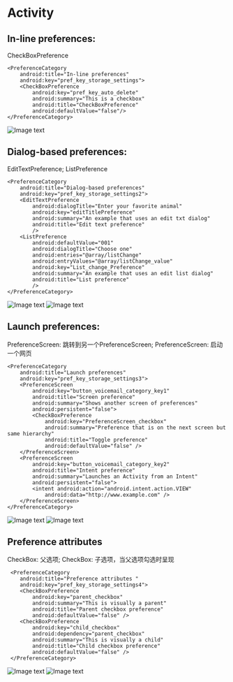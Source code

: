# Activity

## In-line preferences:
   CheckBoxPreference

    <PreferenceCategory
        android:title="In-line preferences"
        android:key="pref_key_storage_settings">
        <CheckBoxPreference
            android:key="pref_key_auto_delete"
            android:summary="This is a checkbox"
            android:title="CheckBoxPreference"
            android:defaultValue="false"/>
    </PreferenceCategory>
    
  ![Image text](https://github.com/chenzifeng123/image/blob/master/4_001.PNG)
    
## Dialog-based preferences:
  EditTextPreference;
  ListPreference
  
    <PreferenceCategory
        android:title="Dialog-based preferences"
        android:key="pref_key_storage_settings2">
        <EditTextPreference
            android:dialogTitle="Enter your favorite animal"
            android:key="editTitlePreference"
            android:summary="An example that uses an edit txt dialog"
            android:title="Edit text preference"
            />
        <ListPreference
            android:defaultValue="001"
            android:dialogTitle="Choose one"
            android:entries="@array/listChange"
            android:entryValues="@array/listChange_value"
            android:key="List_change_Preference"
            android:summary="An example that uses an edit list dialog"
            android:title="List preference"
            />
    </PreferenceCategory>
    
    
  ![Image text](https://github.com/chenzifeng123/image/blob/master/4_002.PNG)
  ![Image text](https://github.com/chenzifeng123/image/blob/master/4_003.PNG)
    
## Launch preferences:
   PreferenceScreen: 跳转到另一个PreferenceScreen;
   PreferenceScreen: 启动一个网页 
   
    <PreferenceCategory
        android:title="Launch preferences"
        android:key="pref_key_storage_settings3">
        <PreferenceScreen
            android:key="button_voicemail_category_key1"
            android:title="Screen preference"
            android:summary="Shows another screen of preferences"
            android:persistent="false">
            <CheckBoxPreference
                android:key="PreferenceScreen_checkbox"
                android:summary="Preference that is on the next screen but same hierarchy"
                android:title="Toggle preference"
                android:defaultValue="false" />
        </PreferenceScreen>
        <PreferenceScreen
            android:key="button_voicemail_category_key2"
            android:title="Intent preference"
            android:summary="Launches an Activity from an Intent"
            android:persistent="false">
            <intent android:action="android.intent.action.VIEW"
                android:data="http://www.example.com" />
        </PreferenceScreen>
    </PreferenceCategory>
    
![Image text](https://github.com/chenzifeng123/image/blob/master/4_004.PNG)
![Image text](https://github.com/chenzifeng123/image/blob/master/4_005.PNG)
    
## Preference attributes 
   CheckBox: 父选项;
   CheckBox: 子选项，当父选项勾选时呈现
   
     <PreferenceCategory
        android:title="Preference attributes "
        android:key="pref_key_storage_settings4">
        <CheckBoxPreference
            android:key="parent_checkbox"
            android:summary="This is visually a parent"
            android:title="Parent checkbox preference"
            android:defaultValue="false" />
        <CheckBoxPreference
            android:key="child_checkbox"
            android:dependency="parent_checkbox"
            android:summary="This is visually a child"
            android:title="Child checkbox preference"
            android:defaultValue="false" />
     </PreferenceCategory>
     
![Image text](https://github.com/chenzifeng123/image/blob/master/4_001.PNG)
![Image text](https://github.com/chenzifeng123/image/blob/master/4_006.PNG)
